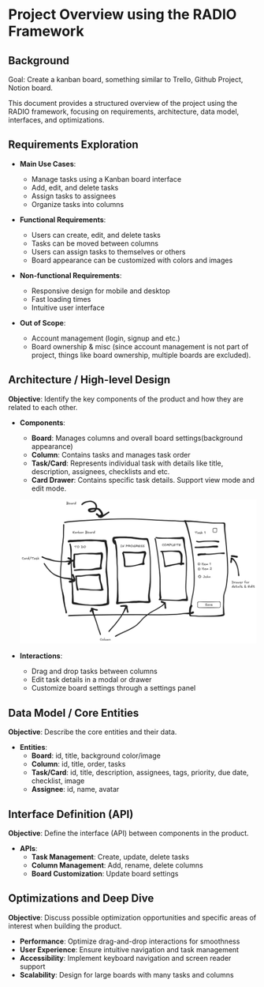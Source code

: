 # Project Overview using the RADIO Framework

## Background

Goal: Create a kanban board, something similar to Trello, Github Project, Notion board.

This document provides a structured overview of the project using the RADIO framework, focusing on requirements, architecture, data model, interfaces, and optimizations. 

## Requirements Exploration

- **Main Use Cases**: 
  - Manage tasks using a Kanban board interface
  - Add, edit, and delete tasks
  - Assign tasks to assignees
  - Organize tasks into columns
  
- **Functional Requirements**:
  - Users can create, edit, and delete tasks
  - Tasks can be moved between columns
  - Users can assign tasks to themselves or others
  - Board appearance can be customized with colors and images

- **Non-functional Requirements**:
  - Responsive design for mobile and desktop
  - Fast loading times
  - Intuitive user interface

- **Out of Scope**:
  - Account management (login, signup and etc.)
  - Board ownership & misc (since account management is not part of project, things like board ownership, multiple boards are excluded).

## Architecture / High-level Design

**Objective**: Identify the key components of the product and how they are related to each other.

- **Components**:
  - **Board**: Manages columns and overall board settings(background appearance)
  - **Column**: Contains tasks and manages task order
  - **Task/Card**: Represents individual task with details like title, description, assignees, checklists and etc.
  - **Card Drawer**: Contains specific task details. Support view mode and edit mode.


  ![draft](./media/kanban-design.png)

- **Interactions**:
  - Drag and drop tasks between columns
  - Edit task details in a modal or drawer
  - Customize board settings through a settings panel

## Data Model / Core Entities

**Objective**: Describe the core entities and their data.

- **Entities**:
  - **Board**: id, title, background color/image
  - **Column**: id, title, order, tasks
  - **Task/Card**: id, title, description, assignees, tags, priority, due date, checklist, image
  - **Assignee**: id, name, avatar

## Interface Definition (API)

**Objective**: Define the interface (API) between components in the product.

- **APIs**:
  - **Task Management**: Create, update, delete tasks
  - **Column Management**: Add, rename, delete columns
  - **Board Customization**: Update board settings

## Optimizations and Deep Dive

**Objective**: Discuss possible optimization opportunities and specific areas of interest when building the product.

- **Performance**: Optimize drag-and-drop interactions for smoothness
- **User Experience**: Ensure intuitive navigation and task management
- **Accessibility**: Implement keyboard navigation and screen reader support
- **Scalability**: Design for large boards with many tasks and columns

